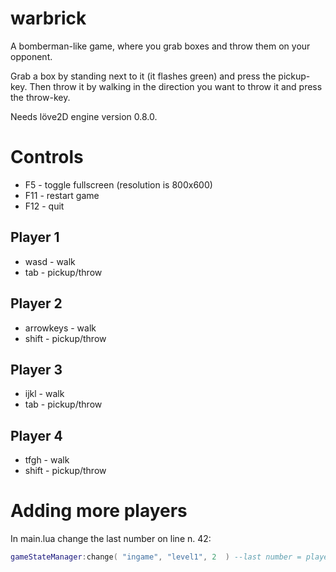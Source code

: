 warbrick
========
A bomberman-like game, where you grab boxes and throw them on your opponent.

Grab a box by standing next to it (it flashes green) and press the pickup-key.
Then throw it by walking in the direction you want to throw it
and press the throw-key.

Needs löve2D engine version 0.8.0.

Controls
========

- F5 - toggle fullscreen (resolution is 800x600)
- F11 - restart game
- F12 - quit

Player 1
--------

- wasd - walk
- tab - pickup/throw

Player 2
--------

- arrowkeys - walk
- shift - pickup/throw

Player 3
--------

- ijkl - walk
- tab - pickup/throw

Player 4
--------

- tfgh - walk
- shift - pickup/throw

Adding more players
==================

In main.lua change the last number on line n. 42:

```lua
gameStateManager:change( "ingame", "level1", 2  ) --last number = playercount (up to 4)
```
